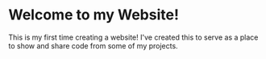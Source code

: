 # Welcome to my Website!

This is my first time creating a website! 
I've created this to serve as a place to show and share code from some of my projects.
